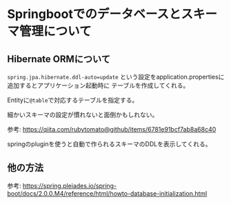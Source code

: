 # Springbootでのデータベースとスキーマ管理について
## Hibernate ORMについて
`spring.jpa.hibernate.ddl-auto=update`
という設定をapplication.propertiesに追加するとアプリケーション起動時に
テーブルを作成してくれる。

Entityに`@table`で対応するテーブルを指定する。

細かいスキーマの設定が慣れないと面倒かもしれない。

参考: https://qiita.com/rubytomato@github/items/6781e91bcf7ab8a68c40

springのpluginを使うと自動で作られるスキーマのDDLを表示してくれる。
## 他の方法
参考: https://spring.pleiades.io/spring-boot/docs/2.0.0.M4/reference/html/howto-database-initialization.html